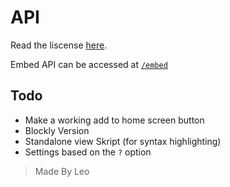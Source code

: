 
# API

Read the liscense [here](https://skript-editor.glitch.me/license).

Embed API can be accessed at [`/embed`](https://skript-editor.glitch.me/embed)
## Todo
 - Make a working add to home screen button
 - Blockly Version
 - Standalone view Skript (for syntax highlighting)
 - Settings based on the `?` option

> Made By Leo
